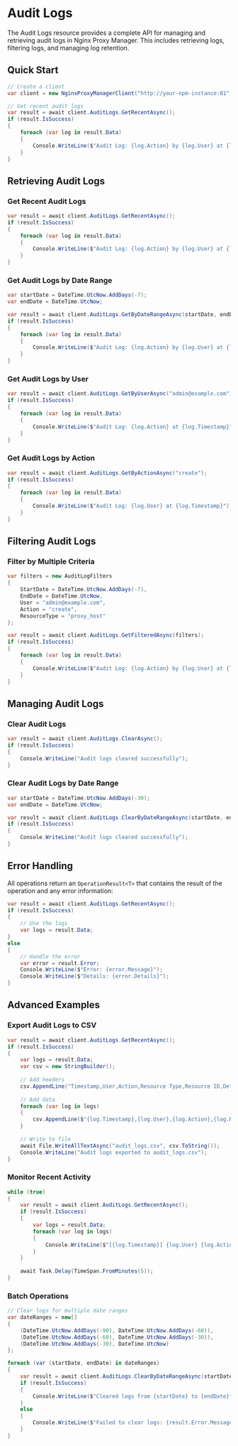 # Audit Logs

The Audit Logs resource provides a complete API for managing and retrieving audit logs in Nginx Proxy Manager. This includes retrieving logs, filtering logs, and managing log retention.

## Quick Start

```csharp
// Create a client
var client = new NginxProxyManagerClient("http://your-npm-instance:81", "admin@example.com", "your-password");

// Get recent audit logs
var result = await client.AuditLogs.GetRecentAsync();
if (result.IsSuccess)
{
    foreach (var log in result.Data)
    {
        Console.WriteLine($"Audit Log: {log.Action} by {log.User} at {log.Timestamp}");
    }
}
```

## Retrieving Audit Logs

### Get Recent Audit Logs

```csharp
var result = await client.AuditLogs.GetRecentAsync();
if (result.IsSuccess)
{
    foreach (var log in result.Data)
    {
        Console.WriteLine($"Audit Log: {log.Action} by {log.User} at {log.Timestamp}");
    }
}
```

### Get Audit Logs by Date Range

```csharp
var startDate = DateTime.UtcNow.AddDays(-7);
var endDate = DateTime.UtcNow;

var result = await client.AuditLogs.GetByDateRangeAsync(startDate, endDate);
if (result.IsSuccess)
{
    foreach (var log in result.Data)
    {
        Console.WriteLine($"Audit Log: {log.Action} by {log.User} at {log.Timestamp}");
    }
}
```

### Get Audit Logs by User

```csharp
var result = await client.AuditLogs.GetByUserAsync("admin@example.com");
if (result.IsSuccess)
{
    foreach (var log in result.Data)
    {
        Console.WriteLine($"Audit Log: {log.Action} at {log.Timestamp}");
    }
}
```

### Get Audit Logs by Action

```csharp
var result = await client.AuditLogs.GetByActionAsync("create");
if (result.IsSuccess)
{
    foreach (var log in result.Data)
    {
        Console.WriteLine($"Audit Log: {log.User} at {log.Timestamp}");
    }
}
```

## Filtering Audit Logs

### Filter by Multiple Criteria

```csharp
var filters = new AuditLogFilters
{
    StartDate = DateTime.UtcNow.AddDays(-7),
    EndDate = DateTime.UtcNow,
    User = "admin@example.com",
    Action = "create",
    ResourceType = "proxy_host"
};

var result = await client.AuditLogs.GetFilteredAsync(filters);
if (result.IsSuccess)
{
    foreach (var log in result.Data)
    {
        Console.WriteLine($"Audit Log: {log.Action} by {log.User} at {log.Timestamp}");
    }
}
```

## Managing Audit Logs

### Clear Audit Logs

```csharp
var result = await client.AuditLogs.ClearAsync();
if (result.IsSuccess)
{
    Console.WriteLine("Audit logs cleared successfully");
}
```

### Clear Audit Logs by Date Range

```csharp
var startDate = DateTime.UtcNow.AddDays(-30);
var endDate = DateTime.UtcNow;

var result = await client.AuditLogs.ClearByDateRangeAsync(startDate, endDate);
if (result.IsSuccess)
{
    Console.WriteLine("Audit logs cleared successfully");
}
```

## Error Handling

All operations return an `OperationResult<T>` that contains the result of the operation and any error information:

```csharp
var result = await client.AuditLogs.GetRecentAsync();
if (result.IsSuccess)
{
    // Use the logs
    var logs = result.Data;
}
else
{
    // Handle the error
    var error = result.Error;
    Console.WriteLine($"Error: {error.Message}");
    Console.WriteLine($"Details: {error.Details}");
}
```

## Advanced Examples

### Export Audit Logs to CSV

```csharp
var result = await client.AuditLogs.GetRecentAsync();
if (result.IsSuccess)
{
    var logs = result.Data;
    var csv = new StringBuilder();
    
    // Add headers
    csv.AppendLine("Timestamp,User,Action,Resource Type,Resource ID,Details");
    
    // Add data
    foreach (var log in logs)
    {
        csv.AppendLine($"{log.Timestamp},{log.User},{log.Action},{log.ResourceType},{log.ResourceId},{log.Details}");
    }
    
    // Write to file
    await File.WriteAllTextAsync("audit_logs.csv", csv.ToString());
    Console.WriteLine("Audit logs exported to audit_logs.csv");
}
```

### Monitor Recent Activity

```csharp
while (true)
{
    var result = await client.AuditLogs.GetRecentAsync();
    if (result.IsSuccess)
    {
        var logs = result.Data;
        foreach (var log in logs)
        {
            Console.WriteLine($"[{log.Timestamp}] {log.User} {log.Action} {log.ResourceType} {log.ResourceId}");
        }
    }
    
    await Task.Delay(TimeSpan.FromMinutes(5));
}
```

### Batch Operations

```csharp
// Clear logs for multiple date ranges
var dateRanges = new[]
{
    (DateTime.UtcNow.AddDays(-90), DateTime.UtcNow.AddDays(-60)),
    (DateTime.UtcNow.AddDays(-60), DateTime.UtcNow.AddDays(-30)),
    (DateTime.UtcNow.AddDays(-30), DateTime.UtcNow)
};

foreach (var (startDate, endDate) in dateRanges)
{
    var result = await client.AuditLogs.ClearByDateRangeAsync(startDate, endDate);
    if (result.IsSuccess)
    {
        Console.WriteLine($"Cleared logs from {startDate} to {endDate}");
    }
    else
    {
        Console.WriteLine($"Failed to clear logs: {result.Error.Message}");
    }
}
``` 